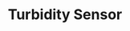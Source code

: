 ---
title: Turbidity Sensor
type: sensor
desc: Measuring the level of liquid opaqueness 
color: "#a5d1ff"
tags:
    - Agriculture
---
